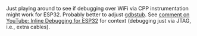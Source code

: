 Just playing around to see if debugging over WiFi via CPP instrumentation might work for ESP32.
Probably better to adjust [gdbstub](https://github.com/espressif/esp-gdbstub).
See [comment on YouTube: Inline Debugging for ESP32](https://www.youtube.com/watch?v=psMqilqlrRQ&lc=UgyBS25VcM09o2wA-cl4AaABAg.8wWvMzrzboH8wedPOnWeR5) for context (debugging just via JTAG, i.e., extra cables).
